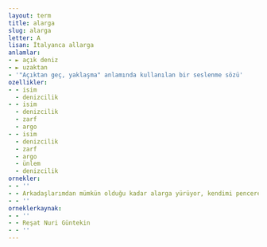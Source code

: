 ```yaml
---
layout: term
title: alarga
slug: alarga
letter: A
lisan: İtalyanca allarga
anlamlar:
- ► açık deniz
- ► uzaktan
- '"Açıktan geç, yaklaşma" anlamında kullanılan bir seslenme sözü'
ozellikler:
- - isim
  - denizcilik
- - isim
  - denizcilik
  - zarf
  - argo
- - isim
  - denizcilik
  - zarf
  - argo
  - ünlem
  - denizcilik
ornekler:
- - ''
- - Arkadaşlarımdan mümkün olduğu kadar alarga yürüyor, kendimi pencerelerin, kapıların ışık sahası dışına çıkarmaya uğraşıyordum.
- - ''
orneklerkaynak:
- - ''
- - Reşat Nuri Güntekin
- - ''
---
```

